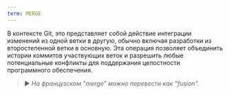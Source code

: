 ```yaml
---
term: MERGE
---
```


В контексте Git, это представляет собой действие интеграции изменений из одной ветки в другую, обычно включая разработки из второстепенной ветки в основную. Эта операция позволяет объединить истории коммитов участвующих веток и разрешить любые потенциальные конфликты для поддержания целостности программного обеспечения.

> ► *На французском "merge" можно перевести как "fusion".*